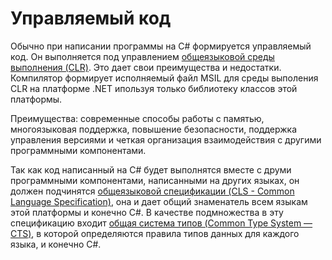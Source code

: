 # Управляемый код

Обычно при написании программы на C# формируется управляемый код. Он выполняется под управлением [общеязыковой среды выполнения (CLR)](./clr.md). Это дает свои преимущества и недостатки. Компилятор формирует исполняемый файл MSIL для среды выполения CLR на платформе .NET ипользуя только библиотеку классов этой платформы.

Преимущества: современные способы работы с памятью, многоязыковая поддержка, повышение безопасности, поддержка управления версиями и четкая организация взаимодействия с другими программными компонентами.

Так как код написанный на C# будет выполнятся вместе с друми программными компонентами, написанными на других языках, он должен подчинятся [общеязыковой спецификации (CLS - Common Language Specification)](./cls.md), она и дает общий знаменатель всем языкам этой платформы и конечно C#. В качестве подмножества в эту спецификацию входит [общая система типов (Common Type System — CTS)](./cts.md), в которой определяются правила типов данных для каждого языка, и конечно C#. 

